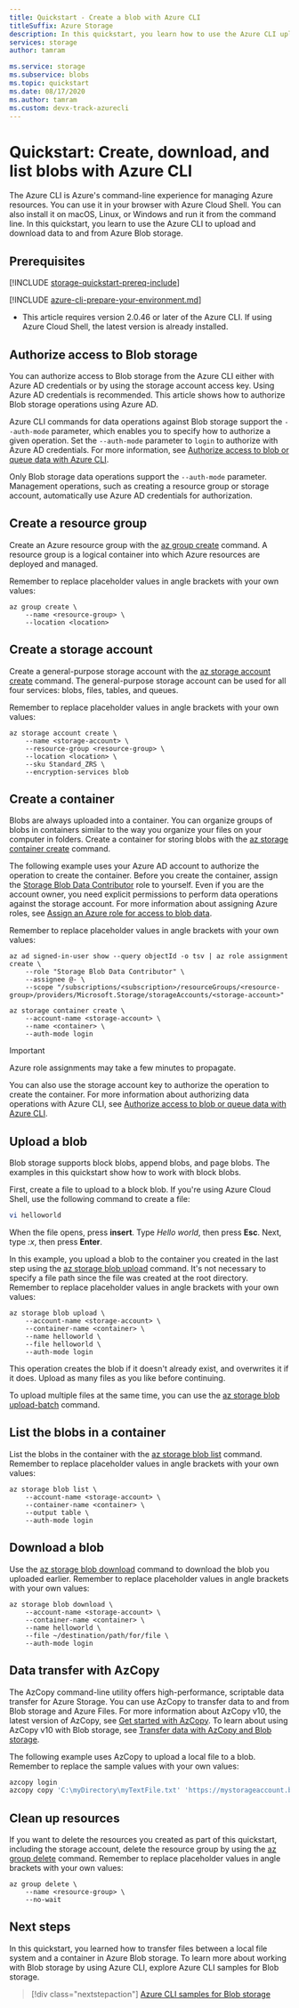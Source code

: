 ```yaml
---
title: Quickstart - Create a blob with Azure CLI
titleSuffix: Azure Storage
description: In this quickstart, you learn how to use the Azure CLI upload a blob to Azure Storage, download a blob, and list the blobs in a container.
services: storage
author: tamram

ms.service: storage
ms.subservice: blobs
ms.topic: quickstart
ms.date: 08/17/2020
ms.author: tamram 
ms.custom: devx-track-azurecli
---
```


# Quickstart: Create, download, and list blobs with Azure CLI

The Azure CLI is Azure's command-line experience for managing Azure resources. You can use it in your browser with Azure Cloud Shell. You can also install it on macOS, Linux, or Windows and run it from the command line. In this quickstart, you learn to use the Azure CLI to upload and download data to and from Azure Blob storage.

## Prerequisites

[!INCLUDE [storage-quickstart-prereq-include](../../../includes/storage-quickstart-prereq-include.md)]

[!INCLUDE [azure-cli-prepare-your-environment.md](../../../includes/azure-cli-prepare-your-environment-h3.md)]

- This article requires version 2.0.46 or later of the Azure CLI. If using Azure Cloud Shell, the latest version is already installed.

## Authorize access to Blob storage

You can authorize access to Blob storage from the Azure CLI either with Azure AD credentials or by using the storage account access key. Using Azure AD credentials is recommended. This article shows how to authorize Blob storage operations using Azure AD.

Azure CLI commands for data operations against Blob storage support the `--auth-mode` parameter, which enables you to specify how to authorize a given operation. Set the `--auth-mode` parameter to `login` to authorize with Azure AD credentials. For more information, see [Authorize access to blob or queue data with Azure CLI](./authorize-data-operations-cli.md?toc=%2fazure%2fstorage%2fblobs%2ftoc.json).

Only Blob storage data operations support the `--auth-mode` parameter. Management operations, such as creating a resource group or storage account, automatically use Azure AD credentials for authorization.

## Create a resource group

Create an Azure resource group with the [az group create](/cli/azure/group) command. A resource group is a logical container into which Azure resources are deployed and managed.

Remember to replace placeholder values in angle brackets with your own values:

```azurecli
az group create \
    --name <resource-group> \
    --location <location>
```

## Create a storage account

Create a general-purpose storage account with the [az storage account create](/cli/azure/storage/account) command. The general-purpose storage account can be used for all four services: blobs, files, tables, and queues.

Remember to replace placeholder values in angle brackets with your own values:

```azurecli
az storage account create \
    --name <storage-account> \
    --resource-group <resource-group> \
    --location <location> \
    --sku Standard_ZRS \
    --encryption-services blob
```

## Create a container

Blobs are always uploaded into a container. You can organize groups of blobs in containers similar to the way you organize your files on your computer in folders. Create a container for storing blobs with the [az storage container create](/cli/azure/storage/container) command.

The following example uses your Azure AD account to authorize the operation to create the container. Before you create the container, assign the [Storage Blob Data Contributor](../../role-based-access-control/built-in-roles.md#storage-blob-data-contributor) role to yourself. Even if you are the account owner, you need explicit permissions to perform data operations against the storage account. For more information about assigning Azure roles, see [Assign an Azure role for access to blob data](assign-azure-role-data-access.md).  

Remember to replace placeholder values in angle brackets with your own values:

```azurecli
az ad signed-in-user show --query objectId -o tsv | az role assignment create \
    --role "Storage Blob Data Contributor" \
    --assignee @- \
    --scope "/subscriptions/<subscription>/resourceGroups/<resource-group>/providers/Microsoft.Storage/storageAccounts/<storage-account>"

az storage container create \
    --account-name <storage-account> \
    --name <container> \
    --auth-mode login
```

> [!IMPORTANT]
> Azure role assignments may take a few minutes to propagate.

You can also use the storage account key to authorize the operation to create the container. For more information about authorizing data operations with Azure CLI, see [Authorize access to blob or queue data with Azure CLI](./authorize-data-operations-cli.md?toc=%2fazure%2fstorage%2fblobs%2ftoc.json).

## Upload a blob

Blob storage supports block blobs, append blobs, and page blobs. The examples in this quickstart show how to work with block blobs.

First, create a file to upload to a block blob. If you're using Azure Cloud Shell, use the following command to create a file:

```bash
vi helloworld
```

When the file opens, press **insert**. Type *Hello world*, then press **Esc**. Next, type *:x*, then press **Enter**.

In this example, you upload a blob to the container you created in the last step using the [az storage blob upload](/cli/azure/storage/blob) command. It's not necessary to specify a file path since the file was created at the root directory. Remember to replace placeholder values in angle brackets with your own values:

```azurecli
az storage blob upload \
    --account-name <storage-account> \
    --container-name <container> \
    --name helloworld \
    --file helloworld \
    --auth-mode login
```

This operation creates the blob if it doesn't already exist, and overwrites it if it does. Upload as many files as you like before continuing.

To upload multiple files at the same time, you can use the [az storage blob upload-batch](/cli/azure/storage/blob) command.

## List the blobs in a container

List the blobs in the container with the [az storage blob list](/cli/azure/storage/blob) command. Remember to replace placeholder values in angle brackets with your own values:

```azurecli
az storage blob list \
    --account-name <storage-account> \
    --container-name <container> \
    --output table \
    --auth-mode login
```

## Download a blob

Use the [az storage blob download](/cli/azure/storage/blob) command to download the blob you uploaded earlier. Remember to replace placeholder values in angle brackets with your own values:

```azurecli
az storage blob download \
    --account-name <storage-account> \
    --container-name <container> \
    --name helloworld \
    --file ~/destination/path/for/file \
    --auth-mode login
```

## Data transfer with AzCopy

The AzCopy command-line utility offers high-performance, scriptable data transfer for Azure Storage. You can use AzCopy to transfer data to and from Blob storage and Azure Files. For more information about AzCopy v10, the latest version of AzCopy, see [Get started with AzCopy](../common/storage-use-azcopy-v10.md). To learn about using AzCopy v10 with Blob storage, see [Transfer data with AzCopy and Blob storage](../common/storage-use-azcopy-v10.md#transfer-data).

The following example uses AzCopy to upload a local file to a blob. Remember to replace the sample values with your own values:

```bash
azcopy login
azcopy copy 'C:\myDirectory\myTextFile.txt' 'https://mystorageaccount.blob.core.windows.net/mycontainer/myTextFile.txt'
```

## Clean up resources

If you want to delete the resources you created as part of this quickstart, including the storage account, delete the resource group by using the [az group delete](/cli/azure/group) command. Remember to replace placeholder values in angle brackets with your own values:

```azurecli
az group delete \
    --name <resource-group> \
    --no-wait
```

## Next steps

In this quickstart, you learned how to transfer files between a local file system and a container in Azure Blob storage. To learn more about working with Blob storage by using Azure CLI, explore Azure CLI samples for Blob storage.

> [!div class="nextstepaction"]
> [Azure CLI samples for Blob storage](./storage-samples-blobs-cli.md?toc=%2fazure%2fstorage%2fblobs%2ftoc.json)
